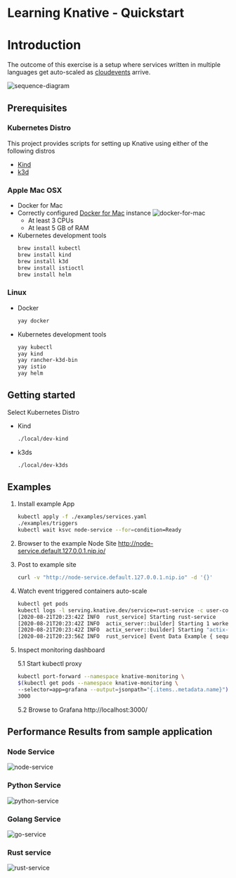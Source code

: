 # Learning Knative - Quickstart

# Introduction

The outcome of this exercise is a setup where services written in multiple languages get auto-scaled as [cloudevents](https://cloudevents.io/) arrive.

<!--
```mermaid
sequenceDiagram
    Curl->>NodeService: Post data
    NodeService->>KnativeBroker: Post ☁  cloudevent
    KnativeBroker->>Processor: Relay ☁  cloudevent
    Processor->>KnativeBroker: Append ☁  cloudevent
    KnativeBroker->>GolangService: Relay ☁  cloudevent
    KnativeBroker->>PythonService: Relay ☁  cloudevent
    KnativeBroker->>RustService: Relay ☁  cloudevent
```
-->
![sequence-diagram](./docs/images/sequence-diagram.png)

## Prerequisites

### Kubernetes Distro

This project provides scripts for setting up Knative using either of the following distros

- [Kind](https://kind.sigs.k8s.io/)
- [k3d](https://k3d.io/)

### Apple Mac OSX

- Docker for Mac
- Correctly configured [Docker for Mac](https://docs.docker.com/docker-for-mac/install/) instance
  ![docker-for-mac](./docs/images/docker-desktop.png)
  - At least 3 CPUs
  - At least 5 GB of RAM
- Kubernetes development tools
  ```bash
  brew install kubectl
  brew install kind
  brew install k3d
  brew install istioctl
  brew install helm
  ```

### Linux

- Docker
  ```bash
  yay docker
  ```
- Kubernetes development tools
  ```bash
  yay kubectl
  yay kind
  yay rancher-k3d-bin
  yay istio
  yay helm
  ```

## Getting started

Select Kubernetes Distro

- Kind
    ```bash
    ./local/dev-kind

    ```
- k3ds
    ```bash
    ./local/dev-k3ds

    ```

## Examples

1. Install example App
    ```bash
    kubectl apply -f ./examples/services.yaml
    ./examples/triggers
    kubectl wait ksvc node-service --for=condition=Ready
    ```
2. Browser to the example Node Site http://node-service.default.127.0.0.1.nip.io/
3. Post to example site
    ```bash
    curl -v "http://node-service.default.127.0.0.1.nip.io" -d '{}'
    ```
4. Watch event triggered containers auto-scale
    ```bash
    kubectl get pods
    kubectl logs -l serving.knative.dev/service=rust-service -c user-container -f
    [2020-08-21T20:23:42Z INFO  rust_service] Starting rust-service
    [2020-08-21T20:23:42Z INFO  actix_server::builder] Starting 1 workers
    [2020-08-21T20:23:42Z INFO  actix_server::builder] Starting "actix-web-service-127.0.0.1:9000" service on 127.0.0.1:9000
    [2020-08-21T20:23:56Z INFO  rust_service] Event Data Example { sequence: 99, message: "hello from node-service - Handled by 0 - hello from go-service" }
    ```
5. Inspect monitoring dashboard

    5.1 Start kubectl proxy
    ```bash
    kubectl port-forward --namespace knative-monitoring \
    $(kubectl get pods --namespace knative-monitoring \
    --selector=app=grafana --output=jsonpath="{.items..metadata.name}") \
    3000
    ```
    5.2 Browse to Grafana http://localhost:3000/

## Performance Results from sample application

### Node Service
![node-service](./docs/images/node-service.png)

### Python Service
![python-service](./docs/images/python-service.png)

### Golang Service
![go-service](./docs/images/golang-service.png)

### Rust service
![rust-service](./docs/images/rust-service.png)

